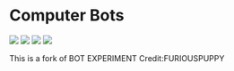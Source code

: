 # Computer Bots
![](https://img.shields.io/badge/type-bot%20script-blue.svg)
![](https://img.shields.io/badge/language-lua-lightgrey.svg)
![](https://img.shields.io/badge/development-status-active-brightgreen.svg)
![](https://img.shields.io/badge/dota%20version-7.19-red.svg)

This is a fork of BOT EXPERIMENT Credit:FURIOUSPUPPY